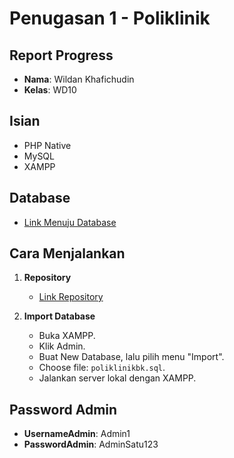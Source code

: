 # Penugasan 1 - Poliklinik

## Report Progress
- **Nama**: Wildan Khafichudin
- **Kelas**: WD10

## Isian
- PHP Native
- MySQL
- XAMPP

## Database
- [Link Menuju Database](#)

## Cara Menjalankan
1. **Repository**
   - [Link Repository](#)

2. **Import Database**
   - Buka XAMPP.
   - Klik Admin.
   - Buat New Database, lalu pilih menu "Import".
   - Choose file: `poliklinikbk.sql`.
   - Jalankan server lokal dengan XAMPP.

## Password Admin
- **UsernameAdmin**: Admin1
- **PasswordAdmin**: AdminSatu123

